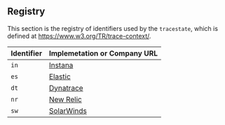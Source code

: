 ## Registry

This section is the registry of identifiers used by the `tracestate`, which is defined at
<https://www.w3.org/TR/trace-context/>.

| Identifier                             | Implemetation or Company URL                                                                          |
| -------------------------------------- | ----------------------------------------------------------------------------------------------------- |
| `in`                                   | [Instana](https://www.instana.com/)                                                                   |
| `es`                                   | [Elastic](https://www.elastic.co/)                                                                    |
| `dt`                                   | [Dynatrace](https://www.dynatrace.com/)                                                               |
| `nr`                                   | [New Relic](https://newrelic.com/)                                                                    |
| `sw`                                   | [SolarWinds](https://solarwinds.com/)                                                                 |
